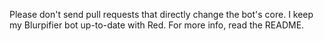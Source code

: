 Please don't send pull requests that directly change the bot's core. I keep my Blurpifier bot up-to-date with Red. For more info, read the README.